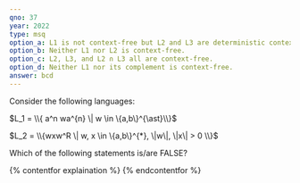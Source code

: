 ```yaml
---
qno: 37
year: 2022
type: msq
option_a: L1 is not context-free but L2 and L3 are deterministic context-free.
option_b: Neither L1 nor L2 is context-free. 
option_c: L2, L3, and L2 ∩ L3 all are context-free.
option_d: Neither L1 nor its complement is context-free. 
answer: bcd
---
```


Consider the following languages:

$L_1 = \\{ a^n wa^{n} \| w \in \{a,b\}^{\ast}\\}$

$L_2 = \\{wxw^R \| w, x \in \{a,b\}^{*}, \|w\|, \|x\| > 0 \\}$

Which of the following statements is/are FALSE?

{% contentfor explaination %}
{% endcontentfor %}